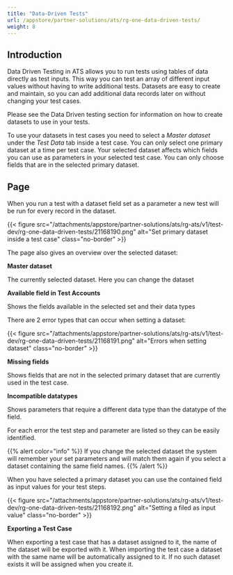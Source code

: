 ```yaml
---
title: "Data-Driven Tests"
url: /appstore/partner-solutions/ats/rg-one-data-driven-tests/
weight: 8
---
```


## Introduction

Data Driven Testing in ATS allows you to run tests using tables of data directly as test inputs. This way you can test an array of different input values without having to write additional tests. Datasets are easy to create and maintain, so you can add additional data records later on without changing your test cases.

Please see the Data Driven testing section for information on how to create datasets to use in your tests.

To use your datasets in test cases you need to select a *Master dataset* under the *Test Data* tab inside a test case. You can only select one primary dataset at a time per test case. Your selected dataset affects which fields you can use as parameters in your selected test case. You can only choose fields that are in the selected primary dataset.

## Page

When you run a test with a dataset field set as a parameter a new test will be run for every record in the dataset.

{{< figure src="/attachments/appstore/partner-solutions/ats/rg-ats/v1/test-dev/rg-one-data-driven-tests/21168190.png" alt="Set primary dataset inside a test case" class="no-border" >}}

The page also gives an overview over the selected dataset:

**Master dataset**

The currently selected dataset. Here you can change the dataset

**Available field in Test Accounts**

Shows the fields available in the selected set and their data types

There are 2 error types that can occur when setting a dataset:

{{< figure src="/attachments/appstore/partner-solutions/ats/rg-ats/v1/test-dev/rg-one-data-driven-tests/21168191.png" alt="Errors when setting dataset" class="no-border" >}}

**Missing fields**

Shows fields that are not in the selected primary dataset that are currently used in the test case.

**Incompatible datatypes**

Shows parameters that require a different data type than the datatype of the field.

For each error the test step and parameter are listed so they can be easily identified.

{{% alert color="info" %}}
If you change the selected dataset the system will remember your set parameters and will match them again if you select a dataset containing the same field names.
{{% /alert %}}

When you have selected a primary dataset you can use the contained field as input values for your test steps.

{{< figure src="/attachments/appstore/partner-solutions/ats/rg-ats/v1/test-dev/rg-one-data-driven-tests/21168192.png" alt="Setting a filed as input value" class="no-border" >}}

**Exporting a Test Case**

When exporting a test case that has a dataset assigned to it, the name of the dataset will be exported with it. When importing the test case a dataset with the same name will be automatically assigned to it. If no such dataset exists it will be assigned when you create it.
